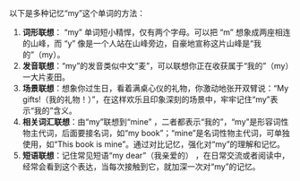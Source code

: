 以下是多种记忆“my”这个单词的方法：
1. **词形联想**： “my” 单词短小精悍，仅有两个字母。可以把 “m” 想象成两座相连的山峰，而 “y” 像是一个人站在山峰旁边，自豪地宣称这片山峰是“我的”（my）。
2. **发音联想**：“my”的发音类似中文“麦”，可以联想你正在收获属于“我的”（my）一大片麦田。
3. **场景联想**：想象你过生日，看着满桌心仪的礼物，你激动地张开双臂说：“My gifts!（我的礼物！）”，在这样欢乐且印象深刻的场景中，牢牢记住“my”表示“我的”含义。 
4. **相关词汇联想**：由“my”联想到“mine” ，二者都表示“我的”，“my”是形容词性物主代词，后面要接名词，如“my book”；“mine”是名词性物主代词，可单独使用，如“This book is mine”。通过对比记忆，强化对“my”的理解和记忆。 
5. **短语联想**：记住常见短语“my dear”（我亲爱的） ，在日常交流或者阅读中，经常会看到这个表达，当每次接触到它，就加深一次对“my”的记忆。 
